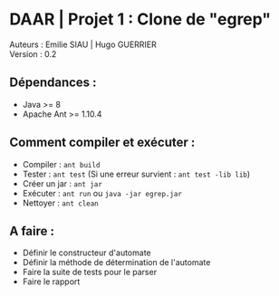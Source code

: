# DAAR | Projet 1 : Clone de "egrep"

Auteurs : Emilie SIAU | Hugo GUERRIER\
Version : 0.2

## Dépendances :

* Java >= 8
* Apache Ant >= 1.10.4

## Comment compiler et exécuter :

* Compiler : `ant build`
* Tester : `ant test` (Si une erreur survient : `ant test -lib lib`)
* Créer un jar : `ant jar`
* Exécuter : `ant run` ou `java -jar egrep.jar`
* Nettoyer : `ant clean`

## A faire :

* Définir le constructeur d'automate
* Définir la méthode de détermination de l'automate
* Faire la suite de tests pour le parser
* Faire le rapport